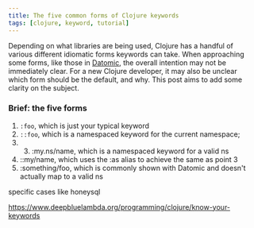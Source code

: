 ```yaml
---
title: The five common forms of Clojure keywords
tags: [clojure, keyword, tutorial]
---
```


Depending on what libraries are being used, Clojure has a handful of various
different idiomatic forms keywords can take. When approaching some forms, like
those in [Datomic](http://www.datomic.com/), the overall intention may not be
immediately clear. For a new Clojure developer, it may also be unclear which
form should be the default, and why. This post aims to add some clarity on the
subject.

### Brief: the five forms
1. `:foo`, which is just your typical keyword
2. `::foo`, which is a namespaced keyword for the current namespace;
3. 3. :my.ns/name, which is a namespaced keyword for a valid ns
4. ::my/name, which uses the :as alias to achieve the same as point 3
5. :something/foo, which is commonly shown with Datomic and doesn't actually map to a valid ns

specific cases like honeysql

https://www.deepbluelambda.org/programming/clojure/know-your-keywords
